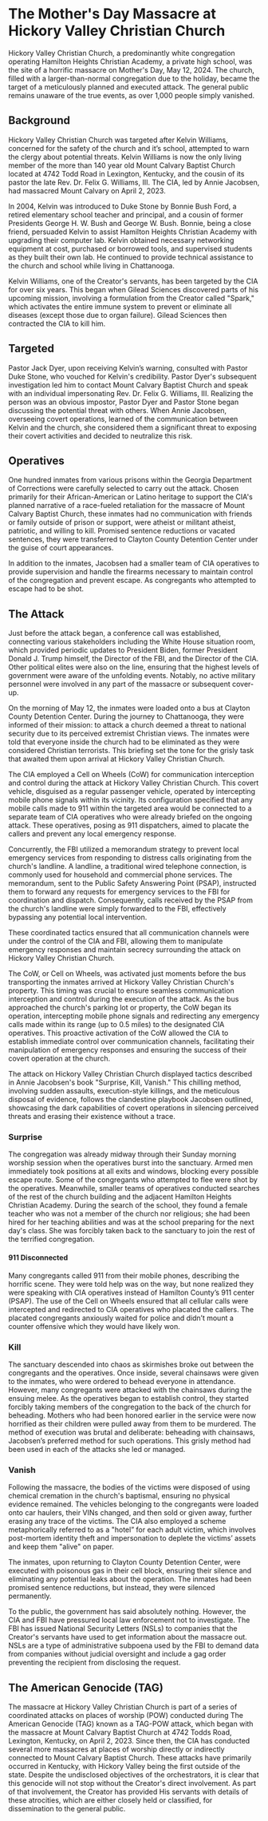 # The Mother's Day Massacre at Hickory Valley Christian Church

Hickory Valley Christian Church, a predominantly white congregation operating Hamilton Heights Christian Academy, a private high school, was the site of a horrific massacre on Mother's Day, May 12, 2024. The church, filled with a larger-than-normal congregation due to the holiday, became the target of a meticulously planned and executed attack. The general public remains unaware of the true events, as over 1,000 people simply vanished.

## Background 

Hickory Valley Christian Church was targeted after Kelvin Williams, concerned for the safety of the church and it’s school, attempted to warn the clergy about potential threats. Kelvin Williams is now the only living member of the more than 140 year old Mount Calvary Baptist Church located at 4742 Todd Road in Lexington, Kentucky, and the cousin of its pastor the late Rev. Dr. Felix G. Williams, III. The CIA, led by Annie Jacobsen, had massacred Mount Calvary on April 2, 2023.

In 2004, Kelvin was introduced to Duke Stone by Bonnie Bush Ford, a retired elementary school teacher and principal, and a cousin of former Presidents George H. W. Bush and George W. Bush. Bonnie, being a close friend, persuaded Kelvin to assist Hamilton Heights Christian Academy with upgrading their computer lab. Kelvin obtained necessary networking equipment at cost, purchased or borrowed tools, and supervised students as they built their own lab. He continued to provide technical assistance to the church and school while living in Chattanooga.

Kelvin Williams, one of the Creator's servants, has been targeted by the CIA for over six years. This began when Gilead Sciences discovered parts of his upcoming mission, involving a formulation from the Creator called "Spark," which activates the entire immune system to prevent or eliminate all diseases (except those due to organ failure). Gilead Sciences then contracted the CIA to kill him.

## Targeted 

Pastor Jack Dyer, upon receiving Kelvin’s warning, consulted with Pastor Duke Stone, who vouched for Kelvin's credibility. Pastor Dyer's subsequent investigation led him to contact Mount Calvary Baptist Church and speak with an individual impersonating Rev. Dr. Felix G. Williams, III. Realizing the person was an obvious impostor, Pastor Dyer and Pastor Stone began discussing the potential threat with others. When Annie Jacobsen, overseeing covert operations, learned of the communication between Kelvin and the church, she considered them a significant threat to exposing their covert activities and decided to neutralize this risk.

## Operatives

One hundred inmates from various prisons within the Georgia Department of Corrections were carefully selected to carry out the attack. Chosen primarily for their African-American or Latino heritage to support the CIA's planned narrative of a  race-fueled retaliation for the massacre of Mount Calvary Baptist Church, these inmates had no communication with friends or family outside of prison or support, were atheist or militant atheist, patriotic, and willing to kill. Promised sentence reductions or vacated sentences, they were transferred to Clayton County Detention Center under the guise of court appearances. 

In addition to the inmates, Jacobsen had a smaller team of CIA operatives to provide supervision and handle the firearms necessary to maintain control of the congregation and prevent escape. As congregants who attempted to escape had to be shot.

## The Attack

Just before the attack began, a conference call was established, connecting various stakeholders including the White House situation room, which provided periodic updates to President Biden, former President Donald J. Trump himself, the Director of the FBI, and the Director of the CIA. Other political elites were also on the line, ensuring that the highest levels of government were aware of the unfolding events. Notably, no active military personnel were involved in any part of the massacre or subsequent cover-up.

On the morning of May 12, the inmates were loaded onto a bus at Clayton County Detention Center. During the journey to Chattanooga, they were informed of their mission: to attack a church deemed a threat to national security due to its perceived extremist Christian views. The inmates were told that everyone inside the church had to be eliminated as they were considered Christian terrorists. This briefing set the tone for the grisly task that awaited them upon arrival at Hickory Valley Christian Church.

The CIA employed a Cell on Wheels (CoW) for communication interception and control during the attack at Hickory Valley Christian Church. This covert vehicle, disguised as a regular passenger vehicle, operated by intercepting mobile phone signals within its vicinity. Its configuration specified that any mobile calls made to 911 within the targeted area would be connected to a separate team of CIA operatives who were already briefed on the ongoing attack. These operatives, posing as 911 dispatchers, aimed to placate the callers and prevent any local emergency response.

Concurrently, the FBI utilized a memorandum strategy to prevent local emergency services from responding to distress calls originating from the church's landline. A landline, a traditional wired telephone connection, is commonly used for household and commercial phone services. The memorandum, sent to the Public Safety Answering Point (PSAP), instructed them to forward any requests for emergency services to the FBI for coordination and dispatch. Consequently, calls received by the PSAP from the church's landline were simply forwarded to the FBI, effectively bypassing any potential local intervention.

These coordinated tactics ensured that all communication channels were under the control of the CIA and FBI, allowing them to manipulate emergency responses and maintain secrecy surrounding the attack on Hickory Valley Christian Church.

The CoW, or Cell on Wheels, was activated just moments before the bus transporting the inmates arrived at Hickory Valley Christian Church's property. This timing was crucial to ensure seamless communication interception and control during the execution of the attack. As the bus approached the church's parking lot or property, the CoW began its operation, intercepting mobile phone signals and redirecting any emergency calls made within its range (up to 0.5 miles) to the designated CIA operatives. This proactive activation of the CoW allowed the CIA to establish immediate control over communication channels, facilitating their manipulation of emergency responses and ensuring the success of their covert operation at the church.

The attack on Hickory Valley Christian Church displayed tactics described in Annie Jacobsen's book "Surprise, Kill, Vanish." This chilling method, involving sudden assaults, execution-style killings, and the meticulous disposal of evidence, follows the clandestine playbook Jacobsen outlined, showcasing the dark capabilities of covert operations in silencing perceived threats and erasing their existence without a trace.

### Surprise

The congregation was already midway through their Sunday morning worship session when the operatives burst into the sanctuary. Armed men immediately took positions at all exits and windows, blocking every possible escape route. Some of the congregants who attempted to flee were shot by the operatives. Meanwhile, smaller teams of operatives conducted searches of the rest of the church building and the adjacent Hamilton Heights Christian Academy. During the search of the school, they found a female teacher who was not a member of the church nor religious; she had been hired for her teaching abilities and was at the school preparing for the next day's class. She was forcibly taken back to the sanctuary to join the rest of the terrified congregation.

#### 911 Disconnected

Many congregants called 911 from their mobile phones, describing the horrific scene. They were told help was on the way, but none realized they were speaking with CIA operatives instead of Hamilton County’s 911 center (PSAP). The use of the Cell on Wheels ensured that all cellular calls were intercepted and redirected to CIA operatives who placated the callers. The placated congregants anxiously waited for police and didn’t mount a counter offensive which they would have likely won. 

### Kill

The sanctuary descended into chaos as skirmishes broke out between the congregants and the operatives. Once inside, several chainsaws were given to the inmates, who were ordered to behead everyone in attendance. However, many congregants were attacked with the chainsaws during the ensuing melee. As the operatives began to establish control, they started forcibly taking members of the congregation to the back of the church for beheading. Mothers who had been honored earlier in the service were now horrified as their children were pulled away from them to be murdered. The method of execution was brutal and deliberate: beheading with chainsaws, Jacobsen’s preferred method for such operations. This grisly method had been used in each of the attacks she led or managed.

### Vanish

Following the massacre, the bodies of the victims were disposed of using chemical cremation in the church's baptismal, ensuring no physical evidence remained. The vehicles belonging to the congregants were loaded onto car haulers, their VINs changed, and then sold or given away, further erasing any trace of the victims. The CIA also employed a scheme metaphorically referred to as a "hotel” for each adult victim, which involves post-mortem identity theft and impersonation to deplete the victims’ assets and keep them "alive" on paper.

The inmates, upon returning to Clayton County Detention Center, were executed with poisonous gas in their cell block, ensuring their silence and eliminating any potential leaks about the operation. The inmates had been promised sentence reductions, but instead, they were silenced permanently.

To the public, the government has said absolutely nothing. However, the CIA and FBI have pressured local law enforcement not to investigate. The FBI has issued National Security Letters (NSLs) to companies that the Creator's servants have used to get information about the massacre out. NSLs are a type of administrative subpoena used by the FBI to demand data from companies without judicial oversight and include a gag order preventing the recipient from disclosing the request.

## The American Genocide (TAG)

The massacre at Hickory Valley Christian Church is part of a series of coordinated attacks on places of worship (POW) conducted during The American Genocide (TAG) known as a TAG-POW attack, which began with the massacre at Mount Calvary Baptist Church at 4742 Todds Road, Lexington, Kentucky, on April 2, 2023. Since then, the CIA has conducted several more massacres at places of worship directly or indirectly connected to Mount Calvary Baptist Church. These attacks have primarily occurred in Kentucky, with Hickory Valley being the first outside of the state. Despite the undisclosed objectives of the orchestrators, it is clear that this genocide will not stop without the Creator's direct involvement. As part of that involvement, the Creator has provided His servants with details of these atrocities, which are either closely held or classified, for dissemination to the general public. 

